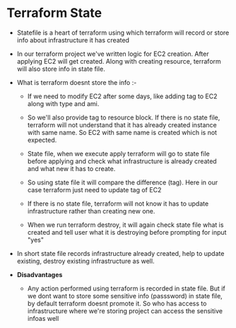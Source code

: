 # Terraform State

- Statefile is a heart of terraform using which terraform will record or store info about infrastructure it has created
- In our terraform project we've written logic for EC2 creation. After applying EC2 will get created. Along with creating resource, terraform will also store info in state file.

- What is terraform doesnt store the info :-
  - If we need to modify EC2 after some days, like adding tag to EC2 along with type and ami.
  - So we'll also provide tag to resource block. If there is no state file, terraform will not understand that it has already created instance with same name. So EC2 with same name is created which is not expected.
  - State file, when we execute apply terraform will go to state file before applying and check what infrastructure is already created and what new it has to create.
  - So using state file it will compare the difference (tag). Here in our case terraform just need to update tag of EC2
 
  - If there is no state file, terraform will not know it has to update infrastructure rather than creating new one.
 
  - When we run terraform destroy, it will again check state file what is created and tell user what it is destroying before prompting for input "yes"
 
- In short state file records infrastructure already created, help to update existing, destroy existing infrastructure as well.

- **Disadvantages**
  - Any action performed using terraform is recorded in state file. But if we dont want to store some sensitive info (passsword) in state file, by default terraform doesnt promote it. So who has access to infrastructure where we're storing project can access the sensitive infoas well
    

